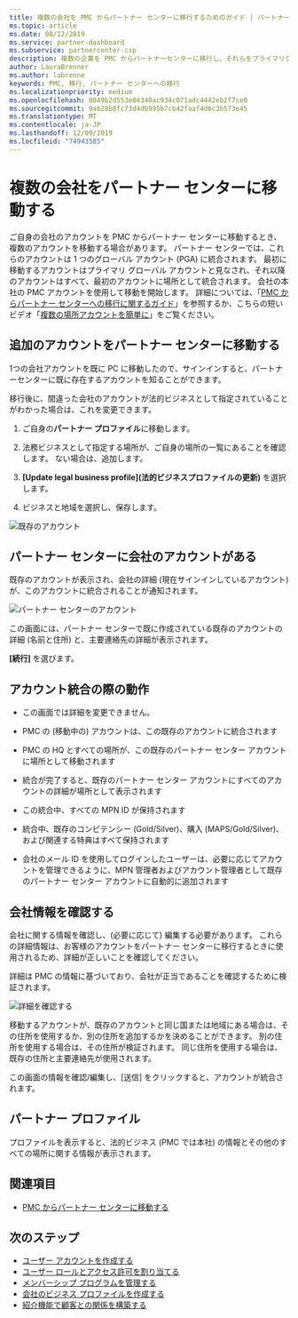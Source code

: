 ```yaml
---
title: 複数の会社を PMC からパートナー センターに移行するためのガイド | パートナー センター
ms.topic: article
ms.date: 08/12/2019
ms.service: partner-dashboard
ms.subservice: partnercenter-csp
description: 複数の企業を PMC からパートナーセンターに移行し、それらをプライマリグローバルアカウントに統合する場合の注意事項。
author: LauraBrenner
ms.author: labrenne
keywords: PMC, 移行, パートナー センターへの移行
ms.localizationpriority: medium
ms.openlocfilehash: 0049b2d553e04340ac934c071adc4442eb2f7ce0
ms.sourcegitcommit: 9a628b8fc73d4db995b7cb42faaf4d6c3b573e45
ms.translationtype: MT
ms.contentlocale: ja-JP
ms.lasthandoff: 12/09/2019
ms.locfileid: "74943585"
---
```

# <a name="moving-your-multiple-companies-to-partner-center"></a>複数の会社をパートナー センターに移動する

ご自身の会社のアカウントを PMC からパートナー センターに移動するとき、複数のアカウントを移動する場合があります。 パートナー センターでは、これらのアカウントは 1 つのグローバル アカウント (PGA) に統合されます。 最初に移動するアカウントはプライマリ グローバル アカウントと見なされ、それ以降のアカウントはすべて、最初のアカウントに場所として統合されます。 会社の本社の PMC アカウントを使用して移動を開始します。 詳細については、「[PMC からパートナー センターへの移行に関するガイド](guide-to-migration.md)」を参照するか、こちらの短いビデオ「[複数の場所アカウントを簡単に](https://vimeo.com/290335248)」をご覧ください。

## <a name="move-your-additional-accounts-into-partner-center"></a>追加のアカウントをパートナー センターに移動する 

1つの会社アカウントを既に PC に移動したので、サインインすると、パートナーセンターに既に存在するアカウントを知ることができます。 


移行後に、間違った会社のアカウントが法的ビジネスとして指定されていることがわかった場合は、これを変更できます。

1. ご自身の**パートナー プロファイル**に移動します。

2. 法務ビジネスとして指定する場所が、ご自身の場所の一覧にあることを確認します。 ない場合は、追加します。

3. **[Update legal business profile]\(法的ビジネスプロファイルの更新\)** を選択します。

4. ビジネスと地域を選択し、保存します。

![既存のアカウント](images/migration/accountwithus.png)

## <a name="your-company-has-an-account-in-partner-center"></a>パートナー センターに会社のアカウントがある

既存のアカウントが表示され、会社の詳細 (現在サインインしているアカウント) が、このアカウントに統合されることが通知されます。

![パートナー センターのアカウント](images/migration/existingaccount2.png)

この画面には、パートナー センターで既に作成されている既存のアカウントの詳細 (名前と住所) と、主要連絡先の詳細が表示されます。 

**[続行]** を選びます。

## <a name="what-happens-during-consolidation-of-accounts"></a>アカウント統合の際の動作

- この画面では詳細を変更できません。 

- PMC の (移動中の) アカウントは、この既存のアカウントに統合されます 

- PMC の HQ とすべての場所が、この既存のパートナー センター アカウントに場所として移動されます

- 統合が完了すると、既存のパートナー センター アカウントにすべてのアカウントの詳細が場所として表示されます 

- この統合中、すべての MPN ID が保持されます

- 統合中、既存のコンピテンシー (Gold/Silver)、購入 (MAPS/Gold/Silver)、および関連する特典はすべて保持されます

- 会社のメール ID を使用してログインしたユーザーは、必要に応じてアカウントを管理できるように、MPN 管理者およびアカウント管理者として既存のパートナー センター アカウントに自動的に追加されます 


## <a name="review-your-company-information"></a>会社情報を確認する

会社に関する情報を確認し、(必要に応じて) 編集する必要があります。 これらの詳細情報は、お客様のアカウントをパートナー センターに移行するときに使用されるため、詳細が正しいことを確認してください。 

詳細は PMC の情報に基づいており、会社が正当であることを確認するために検証されます。 

![詳細を確認する](images/migration/review.png)

移動するアカウントが、既存のアカウントと同じ国または地域にある場合は、その住所を使用するか、別の住所を追加するかを決めることができます。 別の住所を使用する場合は、その住所が検証されます。 同じ住所を使用する場合は、既存の住所と主要連絡先が使用されます。

この画面の情報を確認/編集し、[送信] をクリックすると、アカウントが統合されます。

## <a name="partner-profile"></a>パートナー プロファイル

プロファイルを表示すると、法的ビジネス (PMC では本社) の情報とその他のすべての場所に関する情報が表示されます。

## <a name="see-also"></a>関連項目

- [PMC からパートナー センターに移動する](move-pmc-pc-map.md)

## <a name="next-steps"></a>次のステップ

- [ユーザー アカウントを作成する](create-user-accounts-and-set-permissions.md)
- [ユーザー ロールとアクセス許可を割り当てる](permissions-overview.md)
- [メンバーシップ プログラムを管理する](renew-mpn-offers.md)
- [会社のビジネス プロファイルを作成する](create-a-marketing-profile.md)
- [紹介機能で顧客との関係を構築する](responding-to-referrals.md)
